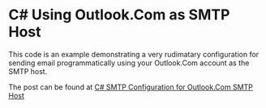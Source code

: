 C# Using Outlook.Com as SMTP Host
==============================================================

This code is an example demonstrating a very rudimatary configuration for sending email programmatically using your Outlook.Com account as the SMTP host. 

The post can be found at [C# SMTP Configuration for Outlook.Com SMTP Host](http://typecastexception.com/post/2013/12/20/C-SMTP-Configuration-for-OutlookCom-SMTP-Host.aspx)
